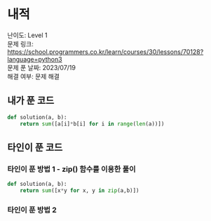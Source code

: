# 내적

난이도: Level 1  
문제 링크: https://school.programmers.co.kr/learn/courses/30/lessons/70128?language=python3  
문제 푼 날짜: 2023/07/19  
해결 여부: 문제 해결  

## 내가 푼 코드

```python
def solution(a, b):
    return sum([a[i]*b[i] for i in range(len(a))])
```

## 타인이 푼 코드

### 타인이 푼 방법 1 - zip() 함수를 이용한 풀이

```python
def solution(a, b):
    return sum([x*y for x, y in zip(a,b)])
```

### 타인이 푼 방법 2

```python

```
